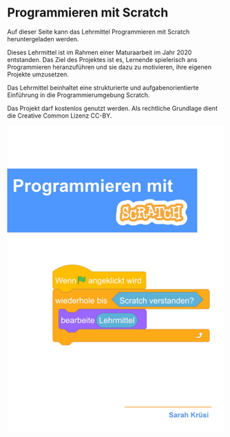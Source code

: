 # Programmieren mit Scratch

Auf dieser Seite kann das Lehrmittel Programmieren mit Scratch heruntergeladen werden.

Dieses Lehrmittel ist im Rahmen einer Maturaarbeit im Jahr 2020 entstanden. Das Ziel des Projektes ist es, Lernende spielerisch ans Programmieren heranzuführen und sie dazu zu motivieren, ihre eigenen Projekte umzusetzen. 

Das Lehrmittel beinhaltet eine strukturierte und aufgabenorientierte Einführung in die Programmierumgebung Scratch. 

Das Projekt darf kostenlos genutzt werden. Als rechtliche Grundlage dient die Creative Common Lizenz CC-BY. 

![Scratch](/Programmierenmitscratch.jpg)



